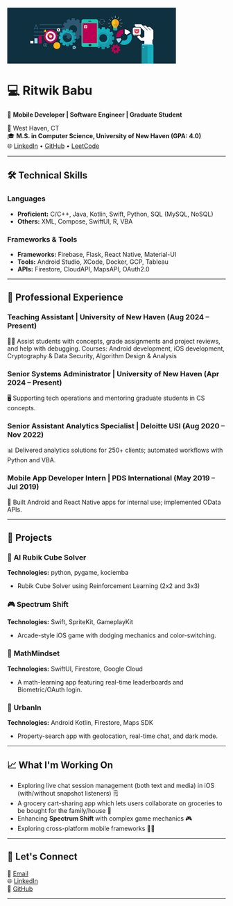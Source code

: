 ![Banner](./banner.png)

# 💻 Ritwik Babu  

🌟 **Mobile Developer | Software Engineer | Graduate Student**  

📍 West Haven, CT  
🎓 **M.S. in Computer Science, University of New Haven (GPA: 4.0)**  
🌐 [LinkedIn](https://linkedin.com/in/ritwikbabu) • [GitHub](https://github.com/prep0ster0us) • [LeetCode](https://leetcode.com/LupinTheThird)  

---

## 🛠️ **Technical Skills**  

### Languages  
- **Proficient:** C/C++, Java, Kotlin, Swift, Python, SQL (MySQL, NoSQL)  
- **Others:** XML, Compose, SwiftUI, R, VBA  

### Frameworks & Tools  
- **Frameworks:** Firebase, Flask, React Native, Material-UI  
- **Tools:** Android Studio, XCode, Docker, GCP, Tableau  
- **APIs:** Firestore, CloudAPI, MapsAPI, OAuth2.0  

---

## 💼 **Professional Experience**  

### **Teaching Assistant | University of New Haven** (Aug 2024 – Present)  
👨‍🏫 Assist students with concepts, grade assignments and project reviews, and help with debugging.
Courses: Android development, iOS development, Cryptography & Data Security, Algorithm Design & Analysis

### **Senior Systems Administrator | University of New Haven** (Apr 2024 – Present)  
🖥️ Supporting tech operations and mentoring graduate students in CS concepts.  

### **Senior Assistant Analytics Specialist | Deloitte USI** (Aug 2020 – Nov 2022)  
📊 Delivered analytics solutions for 250+ clients; automated workflows with Python and VBA.  

### **Mobile App Developer Intern | PDS International** (May 2019 – Jul 2019)  
📱 Built Android and React Native apps for internal use; implemented OData APIs.  

---

## 🚀 **Projects**  

### 🤖 **AI Rubik Cube Solver**  
**Technologies:** python, pygame, kociemba
- Rubik Cube Solver using Reinforcement Learning (2x2 and 3x3) 

### 🎮 **Spectrum Shift**  
**Technologies:** Swift, SpriteKit, GameplayKit  
- Arcade-style iOS game with dodging mechanics and color-switching.  

### 🧮 **MathMindset**  
**Technologies:** SwiftUI, Firestore, Google Cloud  
- A math-learning app featuring real-time leaderboards and Biometric/OAuth login.  

### 🏡 **UrbanIn**  
**Technologies:** Android Kotlin, Firestore, Maps SDK  
- Property-search app with geolocation, real-time chat, and dark mode.  

---

## 📈 **What I'm Working On**  

- Exploring live chat session management (both text and media) in iOS (with/without snapshot listeners) 🗒️
- A grocery cart-sharing app which lets users collaborate on groceries to be bought for the family/house 🛒
- Enhancing **Spectrum Shift** with complex game mechanics 🎮  
- Exploring cross-platform mobile frameworks 🤖🍎  

---

## 🌟 **Let's Connect**  

💌 [Email](mailto:ritwik.babu2@gmail.com)  
🌐 [LinkedIn](https://linkedin.com/in/ritwikbabu)  
🔗 [GitHub](https://github.com/prep0ster0us)  

---
